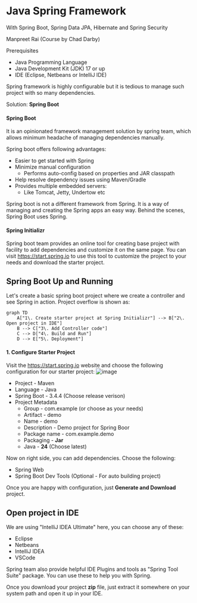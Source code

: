# Java Spring Framework

With Spring Boot, Spring Data JPA, Hibernate and Spring Security

Manpreet Rai (Course by Chad Darby)

Prerequisites
- Java Programming Language
- Java Development Kit (JDK) 17 or up
- IDE (Eclipse, Netbeans or IntelliJ IDE)

Spring framework is highly configurable but it is tedious to manage such project with so many dependencies. 

Solution: **Spring Boot**

#### Spring Boot

It is an opinionated framework management solution by spring team, which allows minimum headache of managing dependencies manually. 

Spring boot offers following advantages:
- Easier to get started with Spring
- Minimize manual configuration
  - Performs auto-config based on properties and JAR classpath
- Help resolve dependency issues using Maven/Gradle
- Provides multiple embedded servers:
  - Like Tomcat, Jetty, Undertow etc

Spring boot is not a different framework from Spring. It is a way of managing and creating the Spring apps an easy way. Behind the scenes, Spring Boot uses Spring.

#### Spring Initializr

Spring boot team provides an online tool for creating base project with facility to add dependencies and customize it on the same page. You can visit https://start.spring.io to use this tool to customize the project to your needs and download the starter project.

## Spring Boot Up and Running

Let's create a basic spring boot project where we create a controller and see Spring in action. Project overflow is shown as:

```mermaid
graph TD
    A["1\. Create starter project at Spring Initializr"] --> B["2\. Open project in IDE"]
    B --> C["3\. Add Controller code"]
    C --> D["4\. Build and Run"]
    D --> E["5\. Deployment"]
```

#### 1. Configure Starter Project
Visit the https://start.spring.io website and choose the following configuration for our starter project:
![image](https://github.com/user-attachments/assets/88865bfa-4d6e-4496-a6a7-6410a22206be)

- Project - Maven
- Language - Java
- Spring Boot - 3.4.4 (Choose release verison)
- Project Metadata
  - Group - com.example (or choose as your needs)
  - Artifact - demo
  - Name - demo
  - Description - Demo project for Spring Boor
  - Package name - com.example.demo
  - Packaging - **Jar**
  - Java - **24** (Choose latest)

Now on right side, you can add dependencies. Choose the following:
- Spring Web
- Spring Boot Dev Tools (Optional - For auto building project)

Once you are happy with configuration, just **Generate and Download** project.

## Open project in IDE
We are using "IntelliJ IDEA Ultimate" here, you can choose any of these:
- Eclipse
- Netbeans
- IntelliJ IDEA
- VSCode

Spring team also provide helpful IDE Plugins and tools as "Spring Tool Suite" package. You can use these to help you with Spring.

Once you download your project **zip** file, just extract it somewhere on your system path and open it up in your IDE.






























































































